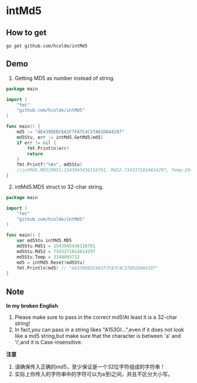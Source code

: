 # intMd5

## How to get

```shell
go get github.com/hcolde/intMd5
```

## Demo

1. Getting MD5 as number instead of string.

```go
package main

import (
    "fmt"
    "github.com/hcolde/intMd5"
)

func main() {
    md5 := "AE439DEDC6A1F7FA7C4C37A01D8A4297"
    md5Stu, err := intMd5.GetMd5(md5)
    if err != nil {
        fmt.Println(err)
        return
    }
    fmt.Printf("%#v", md5Stu)
    //intMd5.MD5{Md51:1543945436116761, Md52:7343371014814297, Temp:3349893712}
}

```

2. intMd5.MD5 struct to 32-char string.

```go
package main

import (
    "fmt"
    "github.com/hcolde/intMd5"
)

func main() {
    var md5Stu intMd5.MD5
    md5Stu.Md51 = 1543945436116761
    md5Stu.Md52 = 7343371014814297
    md5Stu.Temp = 3349893712
    md5 = intMd5.Reset(md5Stu)
    fmt.Println(md5) // "AE439DEDC6A1F7FA7C4C37A01D8A4297"
}

```

## Note

**In my broken English**

1. Please make sure to pass in the correct md5!At least it is a 32-char string!
2. In fact,you can pass in a string likes "A153GI...",even if it does not look like a md5 string,but make sure that the character is between 'a' and 'i',and it is Case-insensitive.

**注意**

1. 请确保传入正确的md5，至少保证是一个32位字符组成的字符串！
2. 实际上你传入的字符串中的字符可以为a至i之间，并且不区分大小写。
